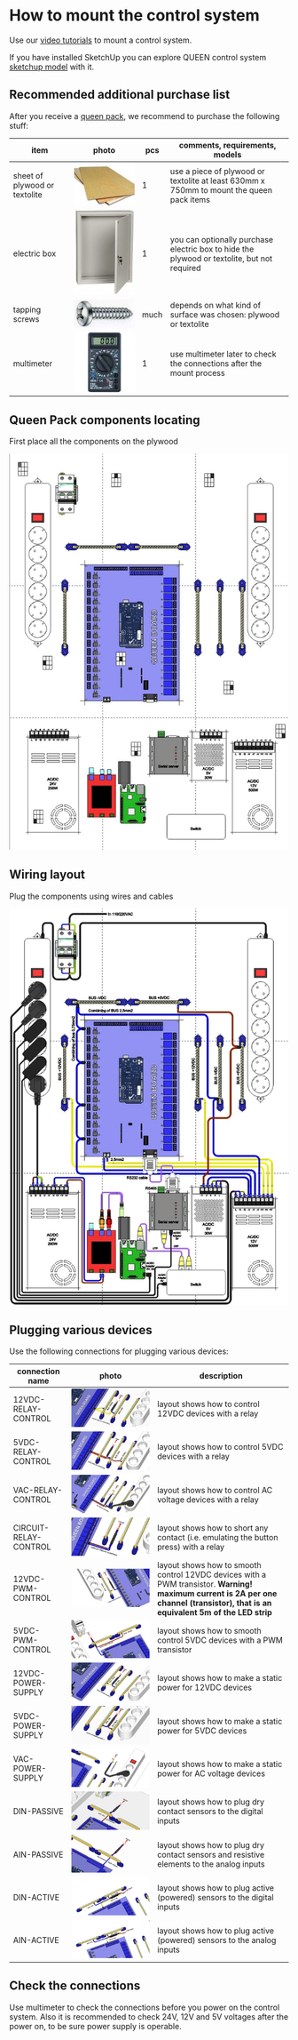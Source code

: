# How to mount the control system

Use our [video tutorials](video_tutorials) to mount a control system.

If you have installed SketchUp you can explore QUEEN control system [sketchup model](https://1drv.ms/u/s!Am_hkdn5bouS1G9334yBP5ogC4-f) with it.  

## Recommended additional purchase list

After you receive a [queen pack](queen_pack), we recommend to purchase the following stuff:

| item                          |                      photo                      | pcs  | comments, requirements, models                                                              |
|-------------------------------|:-----------------------------------------------:|------|---------------------------------------------------------------------------------------------|
| sheet of plywood or textolite |   ![](assets/photo/plywood-1.jpg ':size=200')   | 1    | use a piece of plywood or textolite at least 630mm x 750mm to mount the queen pack items    |
| electric box                  | ![](assets/photo/electrobox-1.jpg ':size=200')  | 1    | you can optionally purchase electric box to hide the plywood or textolite, but not required |
| tapping screws                |    ![](assets/photo/screw_1.jpg ':size=50')     | much | depends on what kind of surface was chosen: plywood or textolite                            |
| multimeter                    | ![](assets/photo/multimeter_1.jpg ':size=100')  | 1    | use multimeter later to check the connections after the mount process                       |

## Queen Pack components locating

First place all the components on the plywood

![cs-queen_place](assets/layout/cs-queen_place.jpg ':size=600')

## Wiring layout

Plug the components using wires and cables  

![cs-queen_wiring](assets/layout/cs-queen_wiring.jpg ':size=600')

## Plugging various devices

Use the following connections for plugging various devices:



| connection name       | photo                                                    | description                                                                                                                                                                        |
|-----------------------|----------------------------------------------------------|------------------------------------------------------------------------------------------------------------------------------------------------------------------------------------|
| 12VDC-RELAY-CONTROL   | ![](assets/layout/12vdc-relay-control.jpg ':size=500')   | layout shows how to control 12VDC devices with a relay                                                                                                                             |
| 5VDC-RELAY-CONTROL    | ![](assets/layout/5vdc-relay-control.jpg ':size=500')    | layout shows how to control 5VDC devices with a relay                                                                                                                              |
| VAC-RELAY-CONTROL     | ![](assets/layout/vac-relay-control.jpg ':size=500')     | layout shows how to control AC voltage devices with a relay                                                                                                                        |
| CIRCUIT-RELAY-CONTROL | ![](assets/layout/circuit-relay-control.jpg ':size=500') | layout shows how to short any contact (i.e. emulating the button press) with a relay                                                                                               |
| 12VDC-PWM-CONTROL     | ![](assets/layout/12vdc-pwm-control.jpg ':size=500')     | layout shows how to smooth control 12VDC devices with a PWM transistor. **Warning! maximum current is 2A per one channel (transistor), that is an equivalent 5m of the LED strip** |
| 5VDC-PWM-CONTROL      | ![](assets/layout/5vdc-pwm-control.jpg ':size=500')      | layout shows how to smooth control 5VDC devices with a PWM transistor                                                                                                              |
| 12VDC-POWER-SUPPLY    | ![](assets/layout/12vdc-power-supply.jpg ':size=500')    | layout shows how to make a static power for 12VDC devices                                                                                                                          |
| 5VDC-POWER-SUPPLY     | ![](assets/layout/5vdc-power-supply.jpg ':size=500')     | layout shows how to make a static power for 5VDC devices                                                                                                                           |
| VAC-POWER-SUPPLY      | ![](assets/layout/vac-power-supply.jpg ':size=500')      | layout shows how to make a static power for AC voltage devices                                                                                                                     |
| DIN-PASSIVE           | ![](assets/layout/din-passive.jpg ':size=500')           | layout shows how to plug dry contact sensors to the digital inputs                                                                                                                 |
| AIN-PASSIVE           | ![](assets/layout/ain-passive.jpg ':size=500')           | layout shows how to plug dry contact sensors and resistive elements to the analog inputs                                                                                           |
| DIN-ACTIVE            | ![](assets/layout/din-active.jpg ':size=500')            | layout shows how to plug active (powered) sensors to the digital inputs                                                                                                            |
| AIN-ACTIVE            | ![](assets/layout/ain-active.jpg ':size=500')            | layout shows how to plug active (powered) sensors to the analog inputs                                                                                                             |

## Check the connections

Use multimeter to check the connections before you power on the control system. Also it is recommended to check 24V, 12V and 5V voltages after the power on, to be sure power supply is operable.
